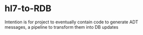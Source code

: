 # hl7-to-RDB
Intention is for project to eventually contain code to generate ADT messages, a pipeline to transform them into DB updates

